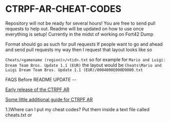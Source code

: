 # CTRPF-AR-CHEAT-CODES

Repository will not be ready for several hours! You are free to send pull requests to help out. Readme will be updated on how to use once everything is setup! Currently in the midst of working on Fort42 Dump

Format should go as such for pull requests If people want to go and ahead and send pull requests my way then I request that layout looks like so

`Cheats/<gamename (region)>/<tid>.txt`
so for example for
`Mario and Luigi: Dream Team Bros. Update 1.1 (EUR)`
the layout would be
`Cheats\Mario and Luigi Dream Team Bros. Update 1.1 (EUR)/0004000E000D9000.txt`


FAQS Before README UPDATE --

[Early release of the CTRPF AR](https://gbatemp.net/threads/ctrpluginframework-blank-plugin.487729/page-6#post-7750475)

[Some little additional guide for CTRPF AR](https://gbatemp.net/threads/ctrpluginframework-blank-plugin.487729/page-13#post-7766294)

1.)Where can I put my cheat codes?
Put them inside a text file called cheats.txt or <Title ID of the game>.txt.

2.)Where should I put my cheats.txt?
Put them on SD/plugin/<Title ID of the game folder>/cheats.txt
If your using the Luma Plugin Loader, Put them on SD/luma/plugins/<title ID of the game folder>/cheats.txt

3.)Where should I put my <Title ID of the game>.txt?
Put them on SD/cheats/<Title ID of the game>.txt
4.)Can I use both .txt files at the same time?
No, you don't have to use both if you already have 1 .txt file from a different directory.
